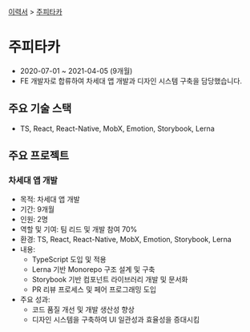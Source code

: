 [이력서](../README_KR.md) &gt; [주피타카](./4_jupitaka_kr.md)

# 주피타카

- 2020-07-01 ~ 2021-04-05 (9개월)
- FE 개발자로 합류하여 차세대 앱 개발과 디자인 시스템 구축을 담당했습니다.

## 주요 기술 스택

- TS, React, React-Native, MobX, Emotion, Storybook, Lerna

## 주요 프로젝트

### 차세대 앱 개발

- 목적: 차세대 앱 개발
- 기간: 9개월
- 인원: 2명
- 역할 및 기여: 팀 리드 및 개발 참여 70%
- 환경: TS, React, React-Native, MobX, Emotion, Storybook, Lerna
- 내용:
  - TypeScript 도입 및 적용
  - Lerna 기반 Monorepo 구조 설계 및 구축
  - Storybook 기반 컴포넌트 라이브러리 개발 및 문서화
  - PR 리뷰 프로세스 및 페어 프로그래밍 도입
- 주요 성과:
  - 코드 품질 개선 및 개발 생산성 향상
  - 디자인 시스템을 구축하여 UI 일관성과 효율성을 증대시킴
